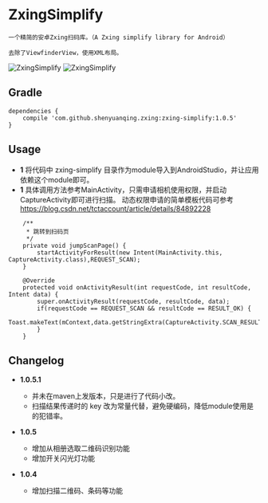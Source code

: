 # ZxingSimplify

    一个精简的安卓Zxing扫码库。（A Zxing simplify library for Android）

    去除了ViewfinderView，使用XML布局。

![ZxingSimplify](https://github.com/shenyuanqing/ZxingSimplify/blob/master/images/zxingscan.png)
![ZxingSimplify](https://github.com/shenyuanqing/ZxingSimplify/blob/master/images/zxingsimplify.png)

Gradle
------
```
dependencies {
    compile 'com.github.shenyuanqing.zxing:zxing-simplify:1.0.5'
}
```

Usage
-----

* **1** 将代码中 zxing-simplify 目录作为module导入到AndroidStudio，并让应用依赖这个module即可。
* **1** 具体调用方法参考MainActivity，只需申请相机使用权限，并启动CaptureActivity即可进行扫描。
        动态权限申请的简单模板代码可参考 https://blog.csdn.net/tctaccount/article/details/84892228 

```
    /**
     * 跳转到扫码页
     */
    private void jumpScanPage() {
        startActivityForResult(new Intent(MainActivity.this, CaptureActivity.class),REQUEST_SCAN);
    }

    @Override
    protected void onActivityResult(int requestCode, int resultCode, Intent data) {
        super.onActivityResult(requestCode, resultCode, data);
        if(requestCode == REQUEST_SCAN && resultCode == RESULT_OK) {
            Toast.makeText(mContext,data.getStringExtra(CaptureActivity.SCAN_RESULT),Toast.LENGTH_LONG).show();
        }
    }
```

Changelog
-----
* **1.0.5.1**
    * 并未在maven上发版本，只是进行了代码小改。
    * 扫描结果传递时的 key 改为常量代替，避免硬编码，降低module使用是的犯错率。

* **1.0.5**
    * 增加从相册选取二维码识别功能
    * 增加开关闪光灯功能

* **1.0.4**
    * 增加扫描二维码、条码等功能
